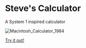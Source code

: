 # Steve's Calculator
A System 1 inspired calculator

![Macintosh_Calculator_1984](https://user-images.githubusercontent.com/6630430/133002766-9e86bf40-296d-42aa-86e9-88a68b5cf9e4.png)

[Try it out!](https://steves-calculator.netlify.app)
